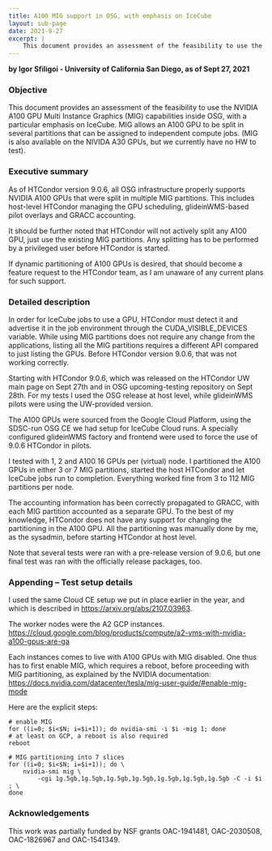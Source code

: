 ```yaml
---
title: A100 MIG support in OSG, with emphasis on IceCube
layout: sub-page
date: 2021-9-27
excerpt: |
    This document provides an assessment of the feasibility to use the NVIDIA A100 GPU Multi Instance Graphics (MIG) capabilities inside OSG, with a particular emphasis on IceCube. MIG allows an A100 GPU to be split in several partitions that can be assigned to independent compute jobs. (MIG is also available on the NIVIDA A30 GPUs, but we currently have no HW to test).
---
```


**by Igor Sfiligoi - University of California San Diego, as of Sept 27, 2021**

### Objective

This document provides an assessment of the feasibility to use the NVIDIA A100 GPU Multi Instance Graphics (MIG) capabilities inside OSG, with a particular emphasis on IceCube. MIG allows an A100 GPU to be split in several partitions that can be assigned to independent compute jobs. (MIG is also available on the NIVIDA A30 GPUs, but we currently have no HW to test).

### Executive summary
As of HTCondor version 9.0.6, all OSG infrastructure properly supports NVIDIA A100 GPUs that were split in multiple MIG partitions. This includes host-level HTCondor managing the GPU scheduling, glideinWMS-based pilot overlays and GRACC accounting.

It should be further noted that HTCondor will not actively split any A100 GPU, just use the existing MIG partitions. Any splitting has to be performed by a privileged user before HTCondor is started.

If dynamic partitioning of A100 GPUs is desired, that should become a feature request to the HTCondor team, as I am unaware of any current plans for such support.

### Detailed description

In order for IceCube jobs to use a GPU, HTCondor must detect it and advertise it in the job environment through the CUDA_VISIBLE_DEVICES variable.
While using MIG partitions does not require any change from the applications, listing all the MIG partitions requires a different API compared to just listing the GPUs. Before HTCondor version 9.0.6, that was not working correctly.

Starting with HTCondor 9.0.6, which was released on the HTCondor UW main page on Sept 27th and in OSG upcoming-testing repository on Sept 28th. For my tests I used the OSG release at host level, while glideinWMS pilots were using the UW-provided version.

The A100 GPUs were sourced from the Google Cloud Platform, using the SDSC-run OSG CE we had setup for IceCube Cloud runs. A specially configured glideinWMS factory and frontend were used to force the use of 9.0.6 HTCondor in pilots.

I tested with 1, 2 and A100 16 GPUs per (virtual) node. I partitioned the A100 GPUs in either 3 or 7 MIG partitions, started the host HTCondor and let IceCube jobs run to completion. Everything worked fine from 3 to 112 MIG partitions per node.

The accounting information has been correctly propagated to GRACC, with each MIG partition accounted as a separate GPU.
To the best of my knowledge, HTCondor does not have any support for changing the partitioning in the A100 GPU. All the partitioning was manually done by me, as the sysadmin, before starting HTCondor at host level.

Note that several tests were ran with a pre-release version of 9.0.6, but one final test was ran with the officially release packages, too.

### Appending – Test setup details
I used the same Cloud CE setup we put in place earlier in the year, and which is described in <https://arxiv.org/abs/2107.03963>.

The worker nodes were the A2 GCP instances.
<https://cloud.google.com/blog/products/compute/a2-vms-with-nvidia-a100-gpus-are-ga>

Each instances comes to live with A100 GPUs with MIG disabled. One thus has to first enable MIG, which requires a reboot, before proceeding with MIG partitioning, as explained by the NVIDIA documentation:
<https://docs.nvidia.com/datacenter/tesla/mig-user-guide/#enable-mig-mode>

Here are the explicit steps:

```
# enable MIG
for ((i=0; $i<$N; i=$i+1)); do nvidia-smi -i $i -mig 1; done
# at least on GCP, a reboot is also required
reboot

# MIG partitioning into 7 slices
for ((i=0; $i<$N; i=$i+1)); do \
    nvidia-smi mig \
        -cgi 1g.5gb,1g.5gb,1g.5gb,1g.5gb,1g.5gb,1g.5gb,1g.5gb -C -i $i ; \
done
```


### Acknowledgements
This work was partially funded by NSF grants OAC-1941481, OAC-2030508, OAC-1826967 and OAC-1541349.
